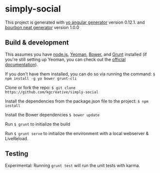 # simply-social

This project is generated with [yo angular generator](https://github.com/yeoman/generator-angular)
version 0.12.1. and  [bourbon neat generator](https://github.com/koolth/generator-bourbon-neat) version 1.0.0

## Build & development

This assumes you have [node.js](https://nodejs.org/), [Yeoman](http://yeoman.io/), [Bower](http://bower.io/), and [Grunt](http://gruntjs.com/) installed (if you're still setting up Yeoman, you can check out the [official documentation](http://yeoman.io/learning/index.html)).

If you don't have them installed, you can do so via running the command:
`$ npm install -g yo bower grunt-cli`

Clone or fork the repo:
`$ git clone https://github.com/kgcreative/simply-social`

Install the dependencies from the package.json file to the project:
`$ npm install`

Install the Bower dependencies 
`$ bower update`

Run `$ grunt` to initialize the build

Run `$ grunt serve` to initialize the environment with a local webserver & LiveReload.

## Testing

Experimental: Running `grunt test` will run the unit tests with karma.

